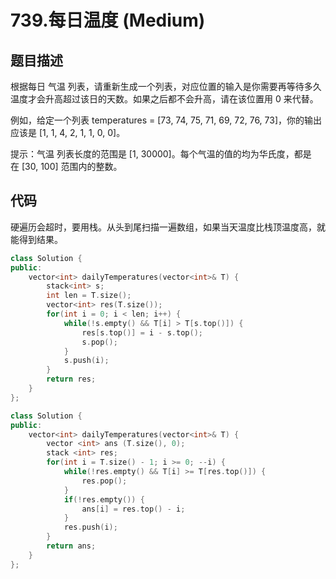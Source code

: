 # 739.每日温度 (Medium)

## 题目描述

根据每日 气温 列表，请重新生成一个列表，对应位置的输入是你需要再等待多久温度才会升高超过该日的天数。如果之后都不会升高，请在该位置用 0 来代替。

例如，给定一个列表 temperatures = [73, 74, 75, 71, 69, 72, 76, 73]，你的输出应该是 [1, 1, 4, 2, 1, 1, 0, 0]。

提示：气温 列表长度的范围是 [1, 30000]。每个气温的值的均为华氏度，都是在 [30, 100] 范围内的整数。

## 代码

硬遍历会超时，要用栈。从头到尾扫描一遍数组，如果当天温度比栈顶温度高，就能得到结果。

```c++ tab="栈"
class Solution {
public:
    vector<int> dailyTemperatures(vector<int>& T) {
        stack<int> s;
        int len = T.size();
        vector<int> res(T.size());
        for(int i = 0; i < len; i++) {
            while(!s.empty() && T[i] > T[s.top()]) {
                res[s.top()] = i - s.top();
                s.pop();
            }
            s.push(i);
        }
        return res;
    }
};
```

```c++ tab="反向"
class Solution {
public:
    vector<int> dailyTemperatures(vector<int>& T) {
        vector <int> ans (T.size(), 0);
        stack <int> res;
        for(int i = T.size() - 1; i >= 0; --i) {
            while(!res.empty() && T[i] >= T[res.top()]) {
                res.pop();
            }
            if(!res.empty()) {
                ans[i] = res.top() - i;
            }
            res.push(i);
        }
        return ans;
    }
};
```